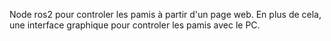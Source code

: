 Node ros2 pour controler les pamis à partir d'un page web.
En plus de cela, une interface graphique pour controler les pamis avec le PC.
